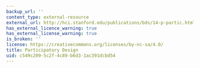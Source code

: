 ```yaml
---
backup_url: ''
content_type: external-resource
external_url: http://hci.stanford.edu/publications/bds/14-p-partic.html
has_external_licence_warning: true
has_external_license_warning: true
is_broken: ''
license: https://creativecommons.org/licenses/by-nc-sa/4.0/
title: Participatory Design
uid: c549c209-5c2f-4c89-b6d3-1ac391dcbd54
---
```

